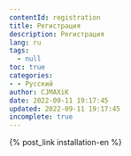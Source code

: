 ```yaml
---
contentId: registration
title: Регистрация
description: Регистрация
lang: ru
tags:
  - null
toc: true
categories:
- - Русский
author: CJMAXiK
date: 2022-09-11 19:17:45
updated: 2022-09-11 19:17:45
incomplete: true
---
```


{% post_link installation-en %}
